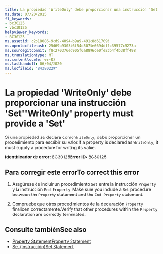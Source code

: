 ```yaml
---
title: La propiedad 'WriteOnly' debe proporcionar una instrucción 'Set'
ms.date: 07/20/2015
f1_keywords:
- bc30125
- vbc30125
helpviewer_keywords:
- BC30125
ms.assetid: c2b18086-9cd9-4094-b9a9-491c8d617096
ms.openlocfilehash: 25d69b9303b6f54d5075e6694df0c39577c5273a
ms.sourcegitcommit: f8c270376ed905f6a8896ce0fe25b4f4b38ff498
ms.translationtype: MT
ms.contentlocale: es-ES
ms.lasthandoff: 06/04/2020
ms.locfileid: "84380229"
---
```

# <a name="writeonly-property-must-provide-a-set"></a><span data-ttu-id="bb1ab-102">La propiedad 'WriteOnly' debe proporcionar una instrucción 'Set'</span><span class="sxs-lookup"><span data-stu-id="bb1ab-102">'WriteOnly' property must provide a 'Set'</span></span>
<span data-ttu-id="bb1ab-103">Si una propiedad se declara como `WriteOnly`, debe proporcionar un procedimiento para escribir su valor.</span><span class="sxs-lookup"><span data-stu-id="bb1ab-103">If a property is declared as `WriteOnly`, it must supply a procedure for writing its value.</span></span>  
  
 <span data-ttu-id="bb1ab-104">**Identificador de error:** BC30125</span><span class="sxs-lookup"><span data-stu-id="bb1ab-104">**Error ID:** BC30125</span></span>  
  
## <a name="to-correct-this-error"></a><span data-ttu-id="bb1ab-105">Para corregir este error</span><span class="sxs-lookup"><span data-stu-id="bb1ab-105">To correct this error</span></span>  
  
1. <span data-ttu-id="bb1ab-106">Asegúrese de incluir un procedimiento `Set` entre la instrucción `Property` y la instrucción `End Property` .</span><span class="sxs-lookup"><span data-stu-id="bb1ab-106">Make sure you include a `Set` procedure between the `Property` statement and the `End Property` statement.</span></span>  
  
2. <span data-ttu-id="bb1ab-107">Compruebe que otros procedimientos de la declaración `Property` finalicen correctamente.</span><span class="sxs-lookup"><span data-stu-id="bb1ab-107">Verify that other procedures within the `Property` declaration are correctly terminated.</span></span>  
  
## <a name="see-also"></a><span data-ttu-id="bb1ab-108">Consulte también</span><span class="sxs-lookup"><span data-stu-id="bb1ab-108">See also</span></span>

- [<span data-ttu-id="bb1ab-109">Property Statement</span><span class="sxs-lookup"><span data-stu-id="bb1ab-109">Property Statement</span></span>](../language-reference/statements/property-statement.md)
- [<span data-ttu-id="bb1ab-110">Set (instrucción)</span><span class="sxs-lookup"><span data-stu-id="bb1ab-110">Set Statement</span></span>](../language-reference/statements/set-statement.md)
